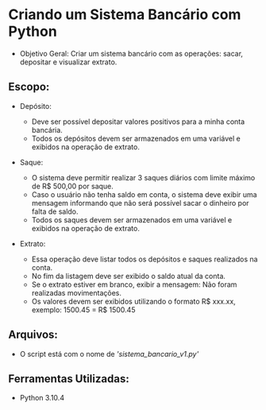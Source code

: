 # Criando um Sistema Bancário com Python

- Objetivo Geral: Criar um sistema bancário com as operações: sacar, depositar e visualizar extrato.

## Escopo:

- Depósito:  
  - Deve ser possível depositar valores positivos para a minha conta bancária.
  - Todos os depósitos devem ser armazenados em uma variável e exibidos na operação de extrato.
  
- Saque:  
  - O sistema deve permitir realizar 3 saques diários com limite máximo de R$ 500,00 por saque.
  - Caso o usuário não tenha saldo em conta, o sistema deve exibir uma mensagem informando que não será possível sacar o dinheiro por falta de saldo.
  - Todos os saques devem ser armazenados em uma variável e exibidos na operação de extrato.
  
- Extrato:  
  - Essa operação deve listar todos os depósitos e saques realizados na conta.
  - No fim da listagem deve ser exibido o saldo atual da conta.
  - Se o extrato estiver em branco, exibir a mensagem: Não foram realizadas movimentações.
  - Os valores devem ser exibidos utilizando o formato R$ xxx.xx, exemplo: 1500.45 = R$ 1500.45  

## Arquivos:

- O script está com o nome de *'sistema_bancario_v1.py'*

## Ferramentas Utilizadas:

- Python 3.10.4

